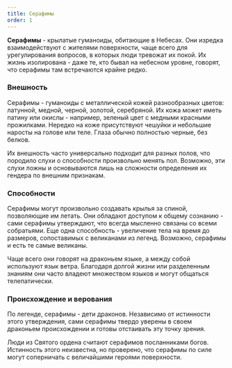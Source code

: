 ```yaml
---
title: Серафимы
order: 1
---
```


**Серафимы** - крылатые гуманоиды, обитающие в Небесах. Они изредка взаимодействуют с жителями поверхности, чаще всего для урегулирования вопросов, в которых люди тревожат их покой. Их жизнь изолирована - даже те, кто бывал на небесном уровне, говорят, что серафимы там встречаются крайне редко.

### Внешность

Серафимы - гуманоиды с металлической кожей разнообразных цветов: латунной, медной, черной, золотой, серебряной. Их кожа может иметь патину или окислы - например, зеленый цвет с медными красными прожилками. Нередко на коже присутствуют чешуйки и небольшие наросты на голове или теле. Глаза обычно полностью черные, без белков.

Их внешность часто универсально подходит для разных полов, что породило слухи о способности произвольно менять пол. Возможно, эти слухи ложны и основываются лишь на сложности определения их гендера по внешним признакам.

### Способности

Серафимы могут произвольно создавать крылья за спиной, позволяющие им летать. Они обладают доступом к общему сознанию - сами серафимы утверждают, что всегда мысленно связаны со всеми собратьями. Еще одна способность - увеличение тела на время до размеров, сопоставимых с великанами из легенд. Возможно, серафимы и есть те самые великаны.

Чаще всего они говорят на драконьем языке, а между собой используют язык ветра. Благодаря долгой жизни или разделенным знаниям они часто владеют множеством языков и могут общаться телепатически.

### Происхождение и верования

По легенде, серафимы - дети драконов. Независимо от истинности этого утверждения, сами серафимы твердо уверены в своем драконьем происхождении и готовы отстаивать эту точку зрения.

Люди из Святого ордена считают серафимов посланниками богов. Истинность этого неизвестна, но проверено, что серафимы по силе могут соперничать с величайшими героями поверхности.